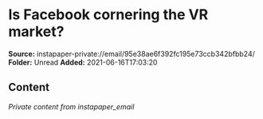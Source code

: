 # Is Facebook cornering the VR market?

**Source:** instapaper-private://email/95e38ae6f392fc195e73ccb342bfbb24/
**Folder:** Unread
**Added:** 2021-06-16T17:03:20




## Content
*Private content from instapaper_email*
